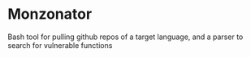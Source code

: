 # Monzonator
Bash tool for pulling github repos of a target language, and a parser to search for vulnerable functions
